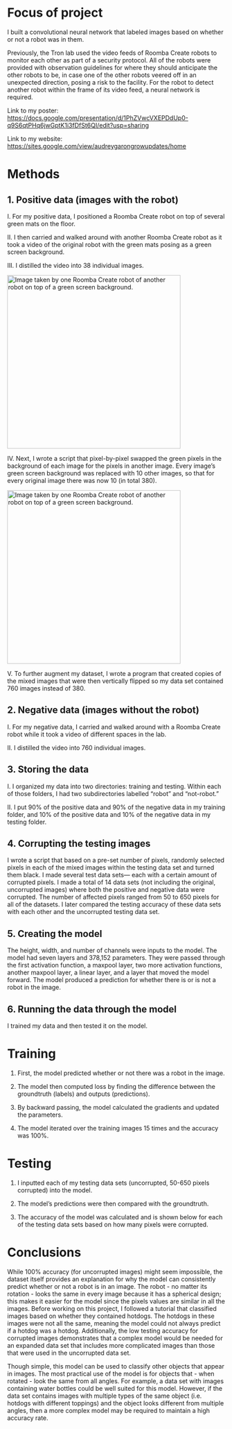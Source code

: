 # Focus of project
I built a convolutional neural network that labeled images based on whether or not a robot was in them. 

Previously, the Tron lab used the video feeds of Roomba Create robots to monitor each other as part of a security protocol. All of the robots were provided with observation guidelines for where they should anticipate the other robots to be, in case one of the other robots veered off in an unexpected direction, posing a risk to the facility. For the robot to detect another robot within the frame of its video feed, a neural network is required. 

Link to my poster: https://docs.google.com/presentation/d/1PhZVwcVXEPDdUp0-q9S6qtPHq6jwGptK1i3fDfSt6QI/edit?usp=sharing

Link to my website: https://sites.google.com/view/audreygarongrowupdates/home

# Methods
## 1. Positive data (images with the robot) 
I. For my positive data, I positioned a Roomba Create robot on top of several green mats on the floor.

II. I then carried and walked around with another Roomba Create robot as it took a video of the original robot with the green mats posing as a green screen background.

III. I distilled the video into 38 individual images.

<a href="https://drive.google.com/uc?export=view&id=16gDZQXTNvyLs8h0VYAHToXCZYux7fTMm"><img src="https://drive.google.com/uc?export=view&id=16gDZQXTNvyLs8h0VYAHToXCZYux7fTMm" style="width: 400px; max-width: 100%; height: auto" title="Image taken by one Roomba Create robot of another robot on top of a green screen background." /></a>

IV. Next, I wrote a script that pixel-by-pixel swapped the green pixels in the background of each image for the pixels in another image. Every image’s green screen background was replaced with 10 other images, so that for every original image there was now 10 (in total 380).

<a href="https://drive.google.com/uc?export=view&id=1oTz0uw9G1f_n3lOjqnr52GRG_hp1kGvG"><img src="https://drive.google.com/uc?export=view&id=1oTz0uw9G1f_n3lOjqnr52GRG_hp1kGvG" style="width: 400px; max-width: 100%; height: auto" title="Image taken by one Roomba Create robot of another robot on top of a green screen background." /></a>

V. To further augment my dataset, I wrote a program that created copies of the mixed images that were then vertically flipped so my data set contained 760 images instead of 380.

## 2. Negative data (images without the robot)
I. For my negative data, I carried and walked around with a Roomba Create robot while it took a video of different spaces in the lab.

II. I distilled the video into 760 individual images.

## 3. Storing the data
I. I organized my data into two directories: training and testing. Within each of those folders, I had two subdirectories labelled “robot” and “not-robot.”

II. I put 90% of the positive data and 90% of the negative data in my training folder, and 10% of the positive data and 10% of the negative data in my testing folder.

## 4. Corrupting the testing images
I wrote a script that based on a pre-set number of pixels, randomly selected pixels in each of the mixed images within the testing data set and turned them black. I made several test data sets— each with a certain amount of corrupted pixels. I made a total of 14 data sets (not including the original, uncorrupted images) where both the positive and negative data were corrupted. The number of affected pixels ranged from 50 to 650 pixels for all of the datasets. I later compared the testing accuracy of these data sets with each other and the uncorrupted testing data set.

## 5. Creating the model
The height, width, and number of channels were inputs to the model. The model had seven layers and 378,152 parameters. They were passed through the first activation function, a maxpool layer, two more activation functions, another maxpool layer, a linear layer, and a layer that moved the model forward. The model produced a prediction for whether there is or is not a robot in the image.

## 6. Running the data through the model
I trained my data and then tested it on the model.

# Training
1. First, the model predicted whether or not there was a robot in the image. 

2. The model then computed loss by finding the difference between the groundtruth (labels) and outputs (predictions).

3. By backward passing, the model calculated the gradients and updated the parameters. 

4. The model iterated over the training images 15 times and the accuracy was 100%.

# Testing
1. I inputted each of my testing data sets (uncorrupted, 50-650 pixels corrupted) into the model. 

2. The model’s predictions were then compared with the groundtruth.

3. The accuracy of the model was calculated and is shown below for each of the testing data sets based on how many pixels were corrupted.

# Conclusions
While 100% accuracy (for uncorrupted images) might seem impossible, the dataset itself provides an explanation for why the model can consistently predict whether or not a robot is in an image. The robot - no matter its rotation - looks the same in every image because it has a spherical design; this makes it easier for the model since the pixels values are similar in all the images. Before working on this project, I followed a tutorial that classified images based on whether they contained hotdogs. The hotdogs in these images were not all the same, meaning the model could not always predict if a hotdog was a hotdog. Additionally, the low testing accuracy for corrupted images demonstrates that a complex model would be needed for an expanded data set that includes more complicated images than those that were used in the uncorrupted data set.

Though simple, this model can be used to classify other objects that appear in images. The most practical use of the model is for objects that - when rotated - look the same from all angles. For example, a data set with images containing water bottles could be well suited for this model. However, if the data set contains images with multiple types of the same object (i.e. hotdogs with different toppings) and the object looks different from multiple angles, then a more complex model may be required to maintain a high accuracy rate.

